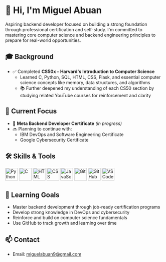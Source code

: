 # 👋 Hi, I'm Miguel Abuan

Aspiring backend developer focused on building a strong foundation through professional certification and self-study. I'm committed to mastering core computer science and backend engineering principles to prepare for real-world opportunities.

## 🎓 Background
- ✅ Completed **CS50x – Harvard's Introduction to Computer Science**
  - Learned C, Python, SQL, HTML, CSS, Flask, and essential computer science concepts like memory, data structures, and algorithms
  - 📚 Further deepened my understanding of each CS50 section by studying related YouTube courses for reinforcement and clarity

## 📘 Current Focus
- 🎯 **Meta Backend Developer Certificate** *(in progress)*
- 🔜 Planning to continue with:
  - IBM DevOps and Software Engineering Certificate
  - Google Cybersecurity Certificate

## 🛠 Skills & Tools

<p align="left">
  <img src="https://cdn.jsdelivr.net/gh/devicons/devicon/icons/python/python-original.svg" width="40" height="40" alt="Python"/>
  <img src="https://cdn.jsdelivr.net/gh/devicons/devicon/icons/c/c-original.svg" width="40" height="40" alt="C"/>
  <img src="https://cdn.jsdelivr.net/gh/devicons/devicon/icons/html5/html5-original.svg" width="40" height="40" alt="HTML"/>
  <img src="https://cdn.jsdelivr.net/gh/devicons/devicon/icons/css3/css3-original.svg" width="40" height="40" alt="CSS"/>
  <img src="https://cdn.jsdelivr.net/gh/devicons/devicon/icons/javascript/javascript-original.svg" width="40" height="40" alt="JavaScript"/>
  <img src="https://cdn.jsdelivr.net/gh/devicons/devicon/icons/git/git-original.svg" width="40" height="40" alt="Git"/>
  <img src="https://img.icons8.com/ios-glyphs/480/ffffff/github.png" width="40" height="40" alt="GitHub"/>
  <img src="https://cdn.jsdelivr.net/gh/devicons/devicon/icons/vscode/vscode-original.svg" width="40" height="40" alt="VS Code"/>
</p>

## 🧠 Learning Goals
- Master backend development through job-ready certification programs
- Develop strong knowledge in DevOps and cybersecurity
- Reinforce and build on computer science fundamentals
- Use GitHub to track growth and learning over time

## 📫 Contact
- Email: miguelabuan9@gmail.com
